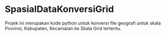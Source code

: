 # SpasialDataKonversiGrid
Projek ini merupakan kode python untuk konversi file geografi untuk skala Provinsi, Kabupaten, Kecamatan ke Skala Grid tertentu.
